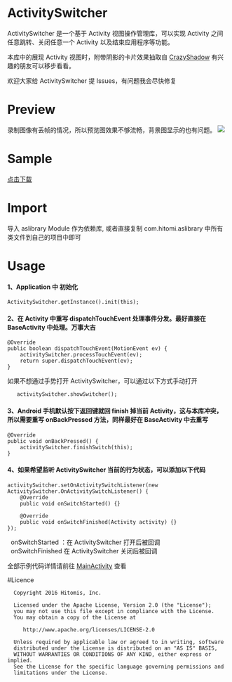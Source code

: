 # ActivitySwitcher

   ActivitySwitcher 是一个基于 Activity 视图操作管理库，可以实现 Activity 之间任意跳转、关闭任意一个 Activity
以及结束应用程序等功能。
   
   本库中的展现 Activity 视图时，附带阴影的卡片效果抽取自 [CrazyShadow](https://github.com/Hitomis/CrazyShadow) 有兴趣的朋友可以移步看看。
   
   欢迎大家给 ActivitySwitcher 提 Issues，有问题我会尽快修复

# Preview

录制图像有丢帧的情况，所以预览图效果不够流畅，背景图显示的也有问题。
<img src="preview/activity_swither.gif"/>

# Sample

[点击下载](https://github.com/Hitomis/ActivitySwitcher/tree/master/sample)

# Import

导入 aslibrary Module 作为依赖库, 或者直接复制 com.hitomi.aslibrary 中所有类文件到自己的项目中即可

# Usage

#### 1、Application 中 初始化

    ActivitySwitcher.getInstance().init(this);

#### 2、在 Activity 中重写 dispatchTouchEvent 处理事件分发。最好直接在 BaseActivity 中处理。万事大吉

    @Override
    public boolean dispatchTouchEvent(MotionEvent ev) {
        activitySwitcher.processTouchEvent(ev);
        return super.dispatchTouchEvent(ev);
    }

   如果不想通过手势打开 ActivitySwitcher，可以通过以下方式手动打开
   
       activitySwitcher.showSwitcher();

#### 3、Android 手机默认按下返回键就回 finish 掉当前 Activity，这与本库冲突，所以需要重写 onBackPressed 方法，同样最好在 BaseActivity 中去重写

    @Override
    public void onBackPressed() {
        activitySwitcher.finishSwitch(this);
    }

#### 4、如果希望监听 ActivitySwitcher 当前的行为状态，可以添加以下代码

    activitySwitcher.setOnActivitySwitchListener(new ActivitySwitcher.OnActivitySwitchListener() {
        @Override
        public void onSwitchStarted() {}

        @Override
        public void onSwitchFinished(Activity activity) {}
    });
    
   onSwitchStarted ：在 ActivitySwitcher 打开后被回调 <br/>
   onSwitchFinished 在 ActivitySwitcher 关闭后被回调

   全部示例代码详情请前往 [MainActivity](https://github.com/Hitomis/ActivitySwitcher/blob/master/app/src/main/java/com/hitomi/activityswitcher/MainActivity.java) 查看

#Licence

      Copyright 2016 Hitomis, Inc.

      Licensed under the Apache License, Version 2.0 (the "License");
      you may not use this file except in compliance with the License.
      You may obtain a copy of the License at

         http://www.apache.org/licenses/LICENSE-2.0

      Unless required by applicable law or agreed to in writing, software
      distributed under the License is distributed on an "AS IS" BASIS,
      WITHOUT WARRANTIES OR CONDITIONS OF ANY KIND, either express or implied.
      See the License for the specific language governing permissions and
      limitations under the License.
 


